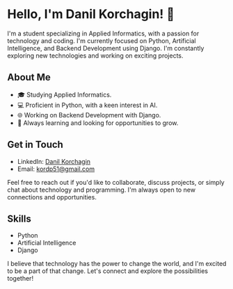 # Hello, I'm Danil Korchagin! 👋

I'm a student specializing in Applied Informatics, with a passion for technology and coding. I'm currently focused on Python, Artificial Intelligence, and Backend Development using Django. I'm constantly exploring new technologies and working on exciting projects.

## About Me

- 🎓 Studying Applied Informatics.
- 💻 Proficient in Python, with a keen interest in AI.
- 🌐 Working on Backend Development with Django.
- 🚀 Always learning and looking for opportunities to grow.

## Get in Touch

- LinkedIn: [Danil Korchagin]([https://www.linkedin.com/in/your-linkedin-profile](https://www.linkedin.com/in/danil-korchagin-431822292/))
- Email: kordp51@gmail.com

Feel free to reach out if you'd like to collaborate, discuss projects, or simply chat about technology and programming. I'm always open to new connections and opportunities.


## Skills

- Python
- Artificial Intelligence
- Django

I believe that technology has the power to change the world, and I'm excited to be a part of that change. Let's connect and explore the possibilities together!
